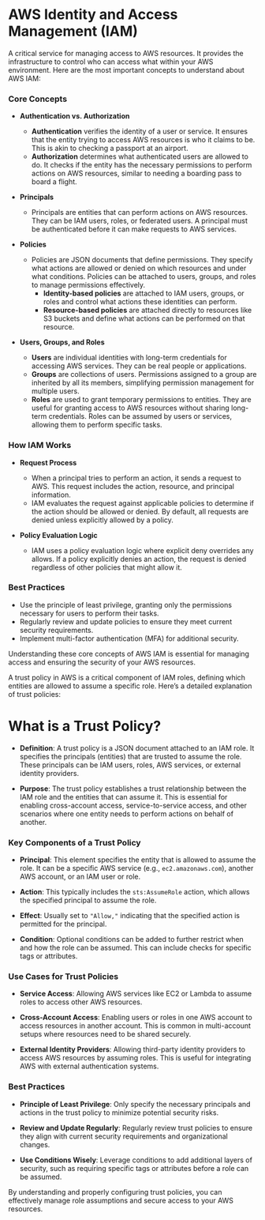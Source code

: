 # AWS Identity and Access Management (IAM) 
A critical service for managing access to AWS resources. It provides the infrastructure to control who can access what within your AWS environment. Here are the most important concepts to understand about AWS IAM:

### Core Concepts

- **Authentication vs. Authorization**
    - **Authentication** verifies the identity of a user or service. It ensures that the entity trying to access AWS resources is who it claims to be. This is akin to checking a passport at an airport.
    - **Authorization** determines what authenticated users are allowed to do. It checks if the entity has the necessary permissions to perform actions on AWS resources, similar to needing a boarding pass to board a flight.

- **Principals**
    - Principals are entities that can perform actions on AWS resources. They can be IAM users, roles, or federated users. A principal must be authenticated before it can make requests to AWS services.

- **Policies**
    - Policies are JSON documents that define permissions. They specify what actions are allowed or denied on which resources and under what conditions. Policies can be attached to users, groups, and roles to manage permissions effectively.
        - **Identity-based policies** are attached to IAM users, groups, or roles and control what actions these identities can perform.
        - **Resource-based policies** are attached directly to resources like S3 buckets and define what actions can be performed on that resource.

- **Users, Groups, and Roles**
    - **Users** are individual identities with long-term credentials for accessing AWS services. They can be real people or applications.
    - **Groups** are collections of users. Permissions assigned to a group are inherited by all its members, simplifying permission management for multiple users.
    - **Roles** are used to grant temporary permissions to entities. They are useful for granting access to AWS resources without sharing long-term credentials. Roles can be assumed by users or services, allowing them to perform specific tasks.

### How IAM Works

- **Request Process**
    - When a principal tries to perform an action, it sends a request to AWS. This request includes the action, resource, and principal information.
    - IAM evaluates the request against applicable policies to determine if the action should be allowed or denied. By default, all requests are denied unless explicitly allowed by a policy.

- **Policy Evaluation Logic**
    - IAM uses a policy evaluation logic where explicit deny overrides any allows. If a policy explicitly denies an action, the request is denied regardless of other policies that might allow it.

### Best Practices

- Use the principle of least privilege, granting only the permissions necessary for users to perform their tasks.
- Regularly review and update policies to ensure they meet current security requirements.
- Implement multi-factor authentication (MFA) for additional security.

Understanding these core concepts of AWS IAM is essential for managing access and ensuring the security of your AWS resources.

A trust policy in AWS is a critical component of IAM roles, defining which entities are allowed to assume a specific role. Here’s a detailed explanation of trust policies:

# What is a Trust Policy?

- **Definition**: A trust policy is a JSON document attached to an IAM role. It specifies the principals (entities) that are trusted to assume the role. These principals can be IAM users, roles, AWS services, or external identity providers.

- **Purpose**: The trust policy establishes a trust relationship between the IAM role and the entities that can assume it. This is essential for enabling cross-account access, service-to-service access, and other scenarios where one entity needs to perform actions on behalf of another.

### Key Components of a Trust Policy

- **Principal**: This element specifies the entity that is allowed to assume the role. It can be a specific AWS service (e.g., `ec2.amazonaws.com`), another AWS account, or an IAM user or role.

- **Action**: This typically includes the `sts:AssumeRole` action, which allows the specified principal to assume the role.

- **Effect**: Usually set to `"Allow,"` indicating that the specified action is permitted for the principal.

- **Condition**: Optional conditions can be added to further restrict when and how the role can be assumed. This can include checks for specific tags or attributes.

### Use Cases for Trust Policies

- **Service Access**: Allowing AWS services like EC2 or Lambda to assume roles to access other AWS resources.

- **Cross-Account Access**: Enabling users or roles in one AWS account to access resources in another account. This is common in multi-account setups where resources need to be shared securely.

- **External Identity Providers**: Allowing third-party identity providers to access AWS resources by assuming roles. This is useful for integrating AWS with external authentication systems.

### Best Practices

- **Principle of Least Privilege**: Only specify the necessary principals and actions in the trust policy to minimize potential security risks.

- **Review and Update Regularly**: Regularly review trust policies to ensure they align with current security requirements and organizational changes.

- **Use Conditions Wisely**: Leverage conditions to add additional layers of security, such as requiring specific tags or attributes before a role can be assumed.

By understanding and properly configuring trust policies, you can effectively manage role assumptions and secure access to your AWS resources.
